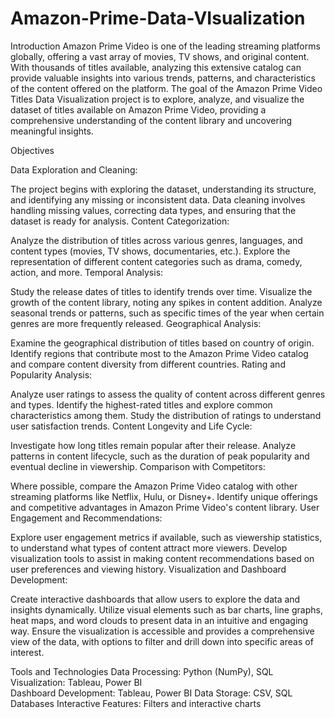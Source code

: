 # Amazon-Prime-Data-VIsualization
Introduction
Amazon Prime Video is one of the leading streaming platforms globally, offering a vast array of movies, TV shows, and original content. With thousands of titles available, analyzing this extensive catalog can provide valuable insights into various trends, patterns, and characteristics of the content offered on the platform. The goal of the Amazon Prime Video Titles Data Visualization project is to explore, analyze, and visualize the dataset of titles available on Amazon Prime Video, providing a comprehensive understanding of the content library and uncovering meaningful insights.

Objectives

Data Exploration and Cleaning:

The project begins with exploring the dataset, understanding its structure, and identifying any missing or inconsistent data.
Data cleaning involves handling missing values, correcting data types, and ensuring that the dataset is ready for analysis.
Content Categorization:

Analyze the distribution of titles across various genres, languages, and content types (movies, TV shows, documentaries, etc.).
Explore the representation of different content categories such as drama, comedy, action, and more.
Temporal Analysis:

Study the release dates of titles to identify trends over time.
Visualize the growth of the content library, noting any spikes in content addition.
Analyze seasonal trends or patterns, such as specific times of the year when certain genres are more frequently released.
Geographical Analysis:

Examine the geographical distribution of titles based on country of origin.
Identify regions that contribute most to the Amazon Prime Video catalog and compare content diversity from different countries.
Rating and Popularity Analysis:

Analyze user ratings to assess the quality of content across different genres and types.
Identify the highest-rated titles and explore common characteristics among them.
Study the distribution of ratings to understand user satisfaction trends.
Content Longevity and Life Cycle:

Investigate how long titles remain popular after their release.
Analyze patterns in content lifecycle, such as the duration of peak popularity and eventual decline in viewership.
Comparison with Competitors:

Where possible, compare the Amazon Prime Video catalog with other streaming platforms like Netflix, Hulu, or Disney+.
Identify unique offerings and competitive advantages in Amazon Prime Video's content library.
User Engagement and Recommendations:

Explore user engagement metrics if available, such as viewership statistics, to understand what types of content attract more viewers.
Develop visualization tools to assist in making content recommendations based on user preferences and viewing history.
Visualization and Dashboard Development:

Create interactive dashboards that allow users to explore the data and insights dynamically.
Utilize visual elements such as bar charts, line graphs, heat maps, and word clouds to present data in an intuitive and engaging way.
Ensure the visualization is accessible and provides a comprehensive view of the data, with options to filter and drill down into specific areas of interest.

Tools and Technologies
Data Processing: Python (NumPy), SQL
Visualization: Tableau, Power BI\
Dashboard Development: Tableau, Power BI
Data Storage: CSV, SQL Databases
Interactive Features: Filters and interactive charts
